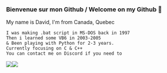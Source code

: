 ### Bienvenue sur mon Github / Welcome on my Github :fox_face:


My name is David, I'm from Canada, Quebec
```
I was making .bat script in MS-DOS back in 1997
Then i learned some VB6 in 2003-2005
& Been playing with Python for 2-3 years.
Currently focusing on C & C++
You can contact me on Discord if you need to
```


<div style="display: flex; flex-direction: row;">
 <img class="img" src="https://github-readme-stats.vercel.app/api?username=Rel-ativity&show_icons=true&theme=radical" />
 <img class="img" src="https://github-readme-stats.vercel.app/api/top-langs/?username=Rel-ativity&theme=radical&layout=compact" />
</div>
